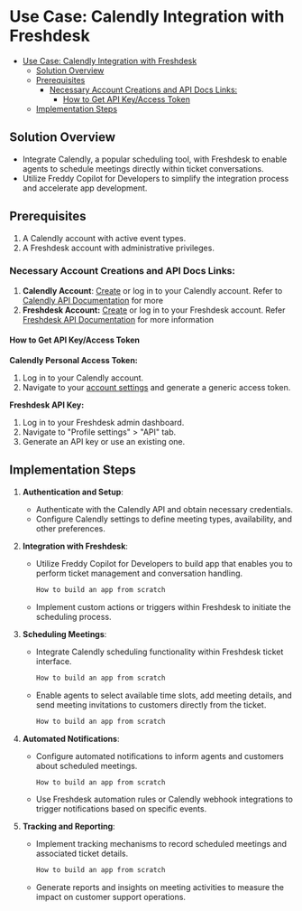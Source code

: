 # Use Case: Calendly Integration with Freshdesk

- [Use Case: Calendly Integration with Freshdesk](#use-case-calendly-integration-with-freshdesk)
  - [Solution Overview](#solution-overview)
  - [Prerequisites](#prerequisites)
    - [Necessary Account Creations and API Docs Links:](#necessary-account-creations-and-api-docs-links)
      - [How to Get API Key/Access Token](#how-to-get-api-keyaccess-token)
  - [Implementation Steps](#implementation-steps)

## Solution Overview
- Integrate Calendly, a popular scheduling tool, with Freshdesk to enable agents to schedule meetings directly within ticket conversations.
- Utilize Freddy Copilot for Developers to simplify the integration process and accelerate app development.

## Prerequisites

1. A Calendly account with active event types.
2. A Freshdesk account with administrative privileges.

### Necessary Account Creations and API Docs Links:
1. **Calendly Account**: [Create](https://calendly.com/signup) or log in to your Calendly account. Refer to [Calendly API Documentation](https://developer.calendly.com/api-docs) for more
2. **Freshdesk Account:** [Create](https://developers.freshworks.com/docs/guides/setup/product-signup/) or log in to your Freshdesk account. Refer [Freshdesk API Documentation](https://developers.freshdesk.com/api/) for more information

#### How to Get API Key/Access Token
**Calendly Personal Access Token:**
1. Log in to your Calendly account.
2. Navigate to your [account settings](https://calendly.com/integrations/api_webhooks) and generate a generic access token.

**Freshdesk API Key:**
1. Log in to your Freshdesk admin dashboard.
2. Navigate to "Profile settings" > "API" tab.
3. Generate an API key or use an existing one.

## Implementation Steps

1. **Authentication and Setup**:
   - Authenticate with the Calendly API and obtain necessary credentials.
   - Configure Calendly settings to define meeting types, availability, and other preferences.

2. **Integration with Freshdesk**:
   - Utilize Freddy Copilot for Developers to build app that enables you to perform ticket management and conversation handling.

      ```md
      How to build an app from scratch
      ```
   - Implement custom actions or triggers within Freshdesk to initiate the scheduling process.

3. **Scheduling Meetings**:
   - Integrate Calendly scheduling functionality within Freshdesk ticket interface.

      ```md
      How to build an app from scratch
      ```
   - Enable agents to select available time slots, add meeting details, and send meeting invitations to customers directly from the ticket.

      ```md
      How to build an app from scratch
      ```

4. **Automated Notifications**:
   - Configure automated notifications to inform agents and customers about scheduled meetings.

      ```md
      How to build an app from scratch
      ```
   - Use Freshdesk automation rules or Calendly webhook integrations to trigger notifications based on specific events.

5. **Tracking and Reporting**:
   - Implement tracking mechanisms to record scheduled meetings and associated ticket details.

      ```md
      How to build an app from scratch
      ```
   - Generate reports and insights on meeting activities to measure the impact on customer support operations.
